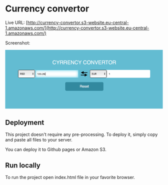 # Currency convertor

Live URL: [http://currency-convertor.s3-website.eu-central-1.amazonaws.com/](http://currency-convertor.s3-website.eu-central-1.amazonaws.com/)

Screenshot:

![](screenshot.png)

## Deployment

This project doesn't require any pre-processing. To deploy it, simply copy and paste all files to your server.

You can deploy it to Github pages or Amazon S3.

## Run locally

To run the project open index.html file in your favorite browser.